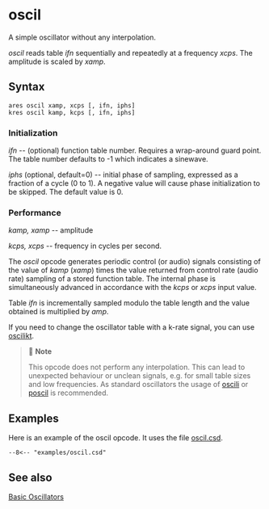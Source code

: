 <!--
id:oscil
category:Signal Generators:Basic Oscillators
-->
# oscil
A simple oscillator without any interpolation.

_oscil_ reads table _ifn_ sequentially and repeatedly at a frequency _xcps_. The amplitude is scaled by _xamp_.

## Syntax
``` csound-orc
ares oscil xamp, xcps [, ifn, iphs]
kres oscil kamp, kcps [, ifn, iphs]
```

### Initialization

_ifn_ -- (optional) function table
number. Requires a wrap-around guard point. The table number
defaults to -1 which indicates a sinewave.

_iphs_ (optional, default=0) -- initial phase of sampling, expressed as a fraction of a cycle (0 to 1). A negative value will cause phase initialization to be skipped. The default value is 0.

### Performance

_kamp, xamp_ -- amplitude

_kcps, xcps_ -- frequency in cycles per second.

The _oscil_ opcode generates periodic control (or audio) signals consisting of the value of _kamp_ (_xamp_) times the value returned from control rate (audio rate) sampling of a stored function table. The internal phase is simultaneously advanced in accordance with the _kcps_ or _xcps_ input value.

Table _ifn_ is incrementally sampled modulo the table length and the value obtained is multiplied by _amp_.

If you need to change the oscillator table with a k-rate signal, you can use [oscilikt](../../opcodes/oscilikt).

> :memo: **Note**<br>
>
> This opcode does not perform any interpolation. This can lead to unexpected behaviour or unclean signals, e.g. for small table sizes and low frequencies. As standard oscillators the usage of [oscili](../../opcodes/oscili) or [poscil](../../opcodes/poscil) is recommended.

## Examples

Here is an example of the oscil opcode. It uses the file [oscil.csd](../../examples/oscil.csd).

``` csound-orc title="Example of the oscil opcode." linenums="1"
--8<-- "examples/oscil.csd"
```

## See also

[Basic Oscillators](../../siggen/basic)
